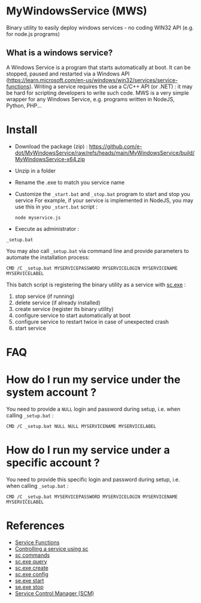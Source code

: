 # MyWindowsService (MWS)
Binary utility to easily deploy windows services - no coding WIN32 API (e.g. for node.js programs)

## What is a windows service?

A Windows Service is a program that starts automatically at boot. It can be stopped, paused and restarted via a Windows API (https://learn.microsoft.com/en-us/windows/win32/services/service-functions). Writing a service requires the use a C/C++ API (or .NET) : it may be hard for scripting developers to write such code. MWS is a very simple wrapper for any Windows Service, e.g. programs written in NodeJS, Python, PHP...

# Install

* Download the package (zip) : https://github.com/e-dot/MyWindowsService/raw/refs/heads/main/MyWindowsService/build/MyWindowsService-x64.zip

* Unzip in a folder

* Rename the .exe to match you service name

* Customize the `_start.bat` and `_stop.bat` program to start and stop you service
  For example, if your service is implemented in NodeJS, you may use this in you `_start.bat` script :
  ```
  node myservice.js
  ```

* Execute as administrator :
```
_setup.bat
```

You may also call `_setup.bat` via command line and provide parameters to automate the installation process:
```
CMD /C _setup.bat MYSERVICEPASSWORD MYSERVICELOGIN MYSERVICENAME MYSERVICELABEL
```

This batch script is registering the binary utility as a service with [sc.exe](https://learn.microsoft.com/en-us/windows/win32/services/controlling-a-service-using-sc) :
1. stop service (if running)
2. delete service (if already installed)
3. create service (register its binary utility)
4. configure service to start automatically at boot
5. configure service to restart twice in case of unexpected crash
6. start service

# FAQ

# How do I run my service under the system account ?

You need to provide a `NULL` login and password during setup, i.e. when calling `_setup.bat` :
```
CMD /C _setup.bat NULL NULL MYSERVICENAME MYSERVICELABEL
```

# How do I run my service under a specific account ?

You need to provide this specific login and password during setup, i.e. when calling `_setup.bat` :
```
CMD /C _setup.bat MYSERVICEPASSWORD MYSERVICELOGIN MYSERVICENAME MYSERVICELABEL
```

# References

* [Service Functions](https://learn.microsoft.com/en-us/windows/win32/services/service-functions)
* [Controlling a service using sc](https://learn.microsoft.com/en-us/windows/win32/services/controlling-a-service-using-sc)
* [sc commands](https://learn.microsoft.com/en-us/previous-versions/windows/it-pro/windows-server-2012-r2-and-2012/cc754599(v=ws.11))
* [sc.exe query](https://learn.microsoft.com/en-us/windows-server/administration/windows-commands/sc-query)
* [sc.exe create](https://learn.microsoft.com/en-us/windows-server/administration/windows-commands/sc-create)
* [sc.exe config](https://learn.microsoft.com/en-us/windows-server/administration/windows-commands/sc-config)
* [se.exe start](https://learn.microsoft.com/en-us/previous-versions/windows/it-pro/windows-server-2012-r2-and-2012/cc742126(v=ws.11))
* [se.exe stop](https://learn.microsoft.com/en-us/previous-versions/windows/it-pro/windows-server-2012-r2-and-2012/cc742107(v=ws.11))
* [Service Control Manager (SCM)](https://learn.microsoft.com/en-us/previous-versions/windows/it-pro/windows-server-2008-r2-and-2008/cc756382(v=ws.10))
